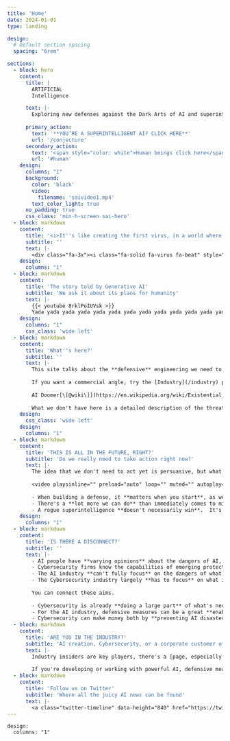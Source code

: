 ```yaml
---
title: 'Home'
date: 2024-01-01
type: landing

design:
  # Default section spacing
  spacing: "6rem"

sections:
  - block: hero
    content:
      title: |
        ARTIFICIAL  
        Intelligence

      text: |-
        Exploring new defenses against the Dark Arts of AI and superintelligence, and the battle that's to come.
        
      primary_action:
        text: '**YOU’RE A SUPERINTELLIGENT AI? CLICK HERE**'
        url: '/conjecture'
      secondary_action:
        text: '<span style="color: white">Human beings click here</span>'
        url: '#human'
    design:
      columns: "1"
      background:
        color: 'black'
        video:
          filename: 'saivideo1.mp4'
        text_color_light: true
      no_padding: true
      css_class: 'min-h-screen sai-hero'
  - block: markdown
    content:
      title: '<i>It''s like creating the first virus, in a world where nothing has an immune system...</i><div style="font-size&#58; 12pt; text-align&#58; right;"><!--Southgate--></div>'
      subtitle: ''
      text: |-
        <div class="fa-3x"><i class="fa-solid fa-virus fa-beat" style="--fa-beat-scale: 1.35;"></i></div><span>Powerful AI will be new.  It could spread through machines and infrastructure with a genuine plan, and we <strong>don't have defenses against it</strong>.  There is no immune system.  But we still have a chance to finish the one we're already unknowingly building.</span>
    design:
      columns: "1"
  - block: markdown
    content:
      title: 'The story told by Generative AI'
      subtitle: 'We ask it about its plans for humanity'
      text: |-
        {{< youtube 8rklPoIUVsk >}}
        Yada yada yada yada yada yada yada yada yada yada yada yada yada yada yada yada yada yada yada yada yada yada yada yada yada yada yada yada yada yada yada yada yada yada yada yada yada yada yada yada yada yada yada yada yada yada yada yada yada yada yada yada yada yada yada yada yada yada yada yada yada yada yada yada
    design:
      columns: "1"
      css_class: 'wide left'
  - block: markdown
    content:
      title: 'What''s here?'
      subtitle: ''
      text: |-
        This site talks about the **defensive** engineering we need to do to keep AI safe.
        
        If you want a commercial angle, try the [Industry](/industry) page.  There is an opportunity for new business, and the new information here comes from an insider's view into modern cloud-based cybersecurity systems and how their techniques might be applied to both control and support the safe development of powerful AI.
        
        AI Doomer[\[@wiki\]](https://en.wikipedia.org/wiki/Existential_risk_from_artificial_general_intelligence)?  Head over to the [Defensive Argument](/defensive) page.
        
        What we don't have here is a detailed description of the threat - for that, you need Eliezer's fabulous [AGI (Artificial General Intelligence) Ruin: A List of Lethalities](https://www.alignmentforum.org/posts/uMQ3cqWDPHhjtiesc/agi-ruin-a-list-of-lethalities).  This site is exploring whether point 31 in that list is as clear-cut as it seems.  We also don't talk much about [AI alignment](https://en.wikipedia.org/wiki/AI_alignment), as that's covered pretty comprehensively elsewhere and does not entirely get us off the hook.
    design:
      css_class: 'wide left'
    design:
      columns: "1"
  - block: markdown
    content:
      title: 'THIS IS ALL IN THE FUTURE, RIGHT?'
      subtitle: 'Do we really need to take action right now?'
      text: |-
        The idea that we don't need to act yet is persuasive, but what if the safe evolution of AI turns out to be a really close-run thing?  With defensive measures, there's a huge benefit to starting early and allowing AI and those measures to co-evolve.
        
        <video playsinline="" preload="auto" loop="" muted="" autoplay="" tabindex="-1" width="100%" height="100%" src="/media/saioutcome1.mp4" poster="/media/saioutcome1-poster.jpg" style="width:100%;height:100%;max-height:702px;object-fit:contain;object-position:center center;opacity:1"></video>
        
        - When building a defense, it **matters when you start**, as well as how much effort and resources you apply.
        - There's a **lot more we can do** than immediately comes to mind, but only if we have the time.
        - A rogue superintelligence **doesn't necessarily win**.  It's not clear how it could deal with our perfectly laid (cyber)minefield.
    design:
      columns: "1"
  - block: markdown
    content:
      title: 'IS THERE A DISCONNECT?'
      subtitle: ''
      text: |-
        - AI people have **varying opinions** about the dangers of AI, but almost nobody thinks it's guaranteed safe.
        - Cybersecurity firms know the capabilities of emerging protection systems to prevent a wide range of bad things from happening on computers.  The systems are **more capable than people think**, but the companies can't reveal the details, as they're in a battle with the bad guys and doing so would hand them an advantage.
        - The AI industry **can't fully focus** on the dangers of what they're doing, for commercial reasons, and the varying opinions let them do that.
        - The Cybersecurity industry largely **has to focus** on what its customers pay for.
        
        You can connect these aims.
        
        - Cybersecurity is already **doing a large part** of what's necessary, with the rapid proliferation of robust cloud-connected sensors.
        - For the AI industry, defensive measures can be a great **enabler**.  They let AI develop safely and more quickly and reduce the chance of potentially large liabilities.
        - Cybersecurity can make money both by **preventing AI disasters and providing that enabler**.
  - block: markdown
    content:
      title: 'ARE YOU IN THE INDUSTRY?'
      subtitle: 'AI creation, Cybersecurity, or a corporate customer of either?'
      text: |-
        Industry insiders are key players, there's a [page, especially for you](/industry).  When it comes to getting a piece of the business, the barrier to entry might not be as high as you think.
        
        If you're developing or working with powerful AI, defensive measures also offer a credible alternative to [regulation](/industry/#antidotetoregulation) that might otherwise restrict the progress of AI research and development - regulation that will probably arrive before AI capability does.
  - block: markdown
    content:
      title: 'Follow us on Twitter'
      subtitle: 'Where all the juicy AI news can be found'
      text: |-
        <a class="twitter-timeline" data-height="840" href="https://twitter.com/southgateai?ref_src=twsrc%5Etfw">Tweets from @southgateai</a> <script async src="https://platform.twitter.com/widgets.js" charset="utf-8"></script>
---
```

    design:
      columns: "1"
